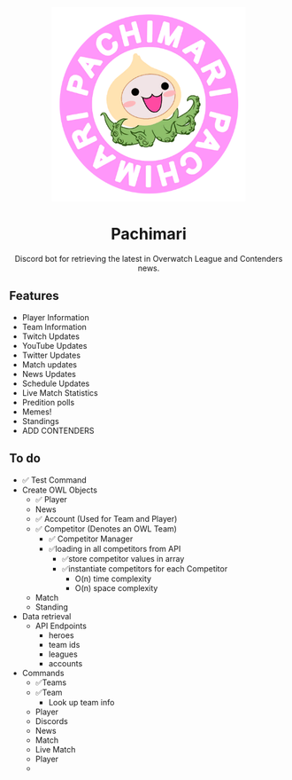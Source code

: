 <p align=center>
  <img src="Spray_Pachimari.png" width="350">
</p>

<h1 align=center>Pachimari</h1>
<p align=center>Discord bot for retrieving the latest in Overwatch League and Contenders news.</p>

## Features 
* Player Information 
* Team Information
* Twitch Updates
* YouTube Updates
* Twitter Updates
* Match updates
* News Updates
* Schedule Updates
* Live Match Statistics
* Predition polls
* Memes!
* Standings
* ADD CONTENDERS


## To do
* ✅ Test Command 
* Create OWL Objects
  * ✅ Player 
  * News
  * ✅ Account (Used for Team and Player) 
  * ✅ Competitor (Denotes an OWL Team)
    * ✅ Competitor Manager
    * ✅loading in all competitors from API
      * ✅store competitor values in array
      * ✅instantiate competitors for each Competitor
        * O(n) time complexity
        * O(n) space complexity
  * Match 
  * Standing
* Data retrieval
  * API Endpoints
    * heroes
    * team ids
    * leagues
    * accounts
* Commands
  * ✅Teams
  * ✅Team 
    * Look up team info
  * Player
  * Discords
  * News
  * Match
  * Live Match
  * Player
  *  